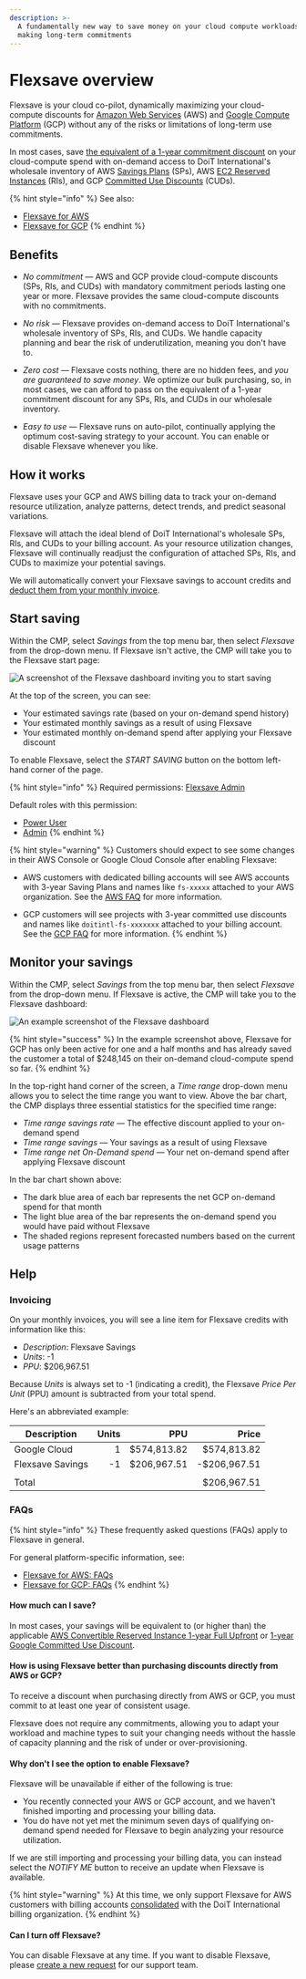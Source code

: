 ```yaml
---
description: >-
  A fundamentally new way to save money on your cloud compute workloads without
  making long-term commitments
---
```


# Flexsave overview

Flexsave is your cloud co-pilot, dynamically maximizing your cloud-compute discounts for [Amazon Web Services](https://aws.amazon.com) (AWS) and [Google Compute Platform](https://cloud.google.com) (GCP) without any of the risks or limitations of long-term use commitments.

In most cases, save [the equivalent of a 1-year commitment discount](overview.md#how-much-can-i-save) on your cloud-compute spend with on-demand access to DoiT International's wholesale inventory of AWS [Savings Plans](https://aws.amazon.com/savingsplans/) (SPs), AWS [EC2 Reserved Instances](https://aws.amazon.com/ec2/pricing/reserved-instances/) (RIs), and GCP [Committed Use Discounts](https://cloud.google.com/docs/cuds) (CUDs).

{% hint style="info" %}
See also:

* [Flexsave for AWS](aws.md)
* [Flexsave for GCP](gcp.md)
{% endhint %}

## Benefits

* _No commitment_ &mdash; AWS and GCP provide cloud-compute discounts (SPs, RIs, and CUDs) with mandatory commitment periods lasting one year or more. Flexsave provides the same cloud-compute discounts with no commitments.

* _No risk_ &mdash; Flexsave provides on-demand access to DoiT International's wholesale inventory of SPs, RIs, and CUDs. We handle capacity planning and bear the risk of underutilization, meaning you don't have to.

<!-- textlint-disable max-comma -->
* _Zero cost_ &mdash; Flexsave costs nothing, there are no hidden fees, and _you are guaranteed to save money_. We optimize our bulk purchasing, so, in most cases, we can afford to pass on the equivalent of a 1-year commitment discount for any SPs, RIs, and CUDs in our wholesale inventory.
<!-- textlint-disable -->

* _Easy to use_ &mdash; Flexsave runs on auto-pilot, continually applying the optimum cost-saving strategy to your account. You can enable or disable Flexsave whenever you like.

## How it works

Flexsave uses your GCP and AWS billing data to track your on-demand resource utilization, analyze patterns, detect trends, and predict seasonal variations.

Flexsave will attach the ideal blend of DoiT International's wholesale SPs, RIs, and CUDs to your billing account. As your resource utilization changes, Flexsave will continually readjust the configuration of attached SPs, RIs, and CUDs to maximize your potential savings.

We will automatically convert your Flexsave savings to account credits and [deduct them from your monthly invoice](overview.md#invoicing).

## Start saving

Within the CMP, select _Savings_ from the top menu bar, then select _Flexsave_ from the drop-down menu. If Flexsave isn't active, the CMP will take you to the Flexsave start page:

![A screenshot of the Flexsave dashboard inviting you to start saving](../.gitbook/assets/cmp-flexsave-start-saving.png)

At the top of the screen, you can see:

* Your estimated savings rate (based on your on-demand spend history)
* Your estimated monthly savings as a result of using Flexsave
* Your estimated monthly on-demand spend after applying your Flexsave discount

To enable Flexsave, select the _START SAVING_ button on the bottom left-hand corner of the page.

{% hint style="info" %}
Required permissions: [Flexsave Admin](../user-management/user-permissions-explained.md#flexsave-admin)

Default roles with this permission:

* [Power User](../user-management/manage-roles.md#power-user)
* [Admin](../user-management/manage-roles.md#admin)
{% endhint %}

{% hint style="warning" %}
Customers should expect to see some changes in their AWS Console or Google Cloud Console after enabling Flexsave:

* AWS customers with dedicated billing accounts will see AWS accounts with 3-year Saving Plans and names like `fs-xxxxx` attached to your AWS organization. See the [AWS FAQ](aws.md#what-changes-should-i-expect-to-see-in-my-aws-console) for more information.

* GCP customers will see projects with 3-year committed use discounts and names like `doitintl-fs-xxxxxxx` attached to your billing account. See the  [GCP FAQ](gcp.md#what-changes-should-i-expect-to-see-in-my-google-cloud-console) for more information.
{% endhint %}

## Monitor your savings

Within the CMP, select _Savings_ from the top menu bar, then select _Flexsave_ from the drop-down menu. If Flexsave is active, the CMP will take you to the Flexsave dashboard:

![An example screenshot of the Flexsave dashboard](../.gitbook/assets/cmp-flexsave.png)

{% hint style="success" %}
In the example screenshot above, Flexsave for GCP has only been active for one and a half months and has already saved the customer a total of $248,145 on their on-demand cloud-compute spend so far.
{% endhint %}

In the top-right hand corner of the screen, a _Time range_ drop-down menu allows you to select the time range you want to view. Above the bar chart, the CMP displays three essential statistics for the specified time range:

* _Time range savings rate_ &mdash; The effective discount applied to your on-demand spend
* _Time range savings_ &mdash; Your savings as a result of using Flexsave
* _Time range net On-Demand spend_ &mdash; Your net on-demand spend after applying Flexsave discount

In the bar chart shown above:

* The dark blue area of each bar represents the net GCP on-demand spend for that month
* The light blue area of the bar represents the on-demand spend you would have paid without Flexsave
* The shaded regions represent forecasted numbers based on the current usage patterns

## Help

### Invoicing

On your monthly invoices, you will see a line item for Flexsave credits with information like this:

* _Description_: Flexsave Savings
* _Units_: -1
* _PPU_: $206,967.51

Because _Units_ is always set to -1 (indicating a credit), the Flexsave _Price Per Unit_ (PPU) amount is subtracted from your total spend.

Here's an abbreviated example:

| Description      | Units |         PPU |        Price |
| ---------------- | ----: | ----------: | -----------: |
| Google Cloud     |     1 | $574,813.82 |  $574,813.82 |
| Flexsave Savings |    -1 | $206,967.51 | -$206,967.51 |
|                  |       |             |              |
| Total            |       |             |  $206,967.51 |

### FAQs

{% hint style="info" %}
These frequently asked questions (FAQs) apply to Flexsave in general.

For general platform-specific information, see:

* [Flexsave for AWS: FAQs](aws.md#faqs)
* [Flexsave for GCP: FAQs](gcp.md#faqs)
{% endhint %}

#### How much can I save?

In most cases, your savings will be equivalent to (or higher than) the applicable [AWS Convertible Reserved Instance 1-year Full Upfront](https://aws.amazon.com/ec2/pricing/reserved-instances/pricing/) or [1-year Google Committed Use Discount](https://cloud.google.com/compute/vm-instance-pricing#committed\_use).

#### How is using Flexsave better than purchasing discounts directly from AWS or GCP?

To receive a discount when purchasing directly from AWS or GCP, you must commit to at least one year of consistent usage.

Flexsave does not require any commitments, allowing you to adapt your workload and machine types to suit your changing needs without the hassle of capacity planning and the risk of under or over-provisioning.

#### Why don't I see the option to enable Flexsave?

Flexsave will be unavailable if either of the following is true:

* You recently connected your AWS or GCP account, and we haven't finished importing and processing your billing data.
* You do have not yet met the minimum seven days of qualifying on-demand spend needed for Flexsave to begin analyzing your resource utilization.

If we are still importing and processing your billing data, you can instead select the _NOTIFY ME_ button to receive an update when Flexsave is available.

{% hint style="warning" %}
At this time, we only support Flexsave for AWS customers with billing accounts [consolidated](https://docs.aws.amazon.com/awsaccountbilling/latest/aboutv2/consolidated-billing.html) with the DoiT International billing organization.
{% endhint %}

#### Can I turn off Flexsave?

You can disable Flexsave at any time. If you want to disable Flexsave, please [create a new request](../services/consulting-support/#create-a-new-request) for our support team.

